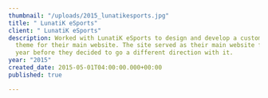 ```yaml
---
thumbnail: "/uploads/2015_lunatikesports.jpg"
title: " LunatiK eSports"
client: " LunatiK eSports"
description: Worked with LunatiK eSports to design and develop a custom WordPress
  theme for their main website. The site served as their main website for about a
  year before they decided to go a different direction with it.
year: "2015"
created_date: 2015-05-01T04:00:00.000+00:00
published: true

---
```

